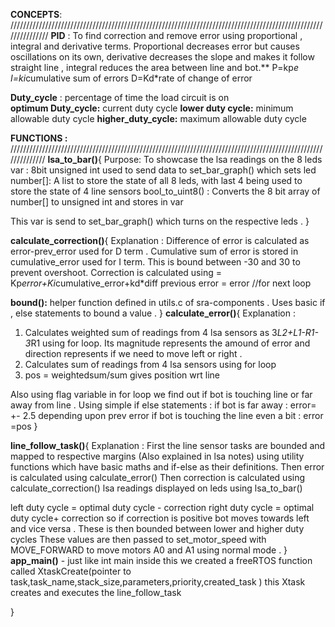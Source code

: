 **CONCEPTS**:
///////////////////////////////////////////////////////////////////////////////////////////////////////////////
**PID** : To find correction and remove error using proportional , integral and derivative terms. 
Proportional decreases error but causes oscillations on its own, derivative decreases the slope and makes 
it follow straight line  , integral reduces the area between line and bot.**
P=kp*e
I=ki*cumulative sum of errors 
D=Kd*rate of change of error 

**Duty_cycle** : percentage of time the load circuit is on  
**optimum Duty_cycle:** current duty cycle 
**lower duty cycle:** minimum allowable duty cycle 
**higher_duty_cycle:** maximum allowable duty cycle 

**FUNCTIONS :**
//////////////////////////////////////////////////////////////////////////////////////////////////////////////
**lsa_to_bar()**{
Purpose:
To showcase the lsa readings on the 8 leds 
var : 8bit unsigned int used to send data to set_bar_graph() which sets led 
number[]: A list to store the state of all 8 leds, with last 4 being used 
to store the state of 4 line sensors 
bool_to_uint8() : Converts the 8 bit array of number[] to unsigned int and stores 
in var

This var is send to set_bar_graph() which turns on the respective leds . 
}

**calculate_correction()**{
Explanation : 
Difference of error is calculated as error-prev_error used for D term .
Cumulative sum of error is stored in cumulative_error used for I term. 
This is bound between -30 and 30 to prevent overshoot.
Correction is calculated using = Kp*error+Ki*cumulative_error+kd*diff
previous error = error //for next loop 


**bound():** helper function defined in utils.c of sra-components
 . Uses basic if , else statements to bound a value . 
}
**calculate_error()**{
Explanation :
1. Calculates weighted sum of readings from 4 lsa sensors as 
3*L2+L1-R1-3*R1 using for loop. Its magnitude represents the amound of error
and direction represents if we need to move left or right .
2. Calculates sum of readings from 4 lsa sensors using for loop 
3. pos = weightedsum/sum gives position wrt line 

Also using flag variable in for loop we find out if bot is touching line 
or far away from line . 
Using simple if else statements :
if bot is far away : error= +- 2.5 depending upon prev error
if bot is touching the line even a bit : error =pos 
}

**line_follow_task()**{
Explanation : First the line sensor tasks are bounded and mapped
to respective margins (Also explained in lsa notes) using utility functions 
which have basic maths and if-else as their definitions.
Then error is calculated using calculate_error()
Then correction is calculated using calculate_correction()
lsa readings displayed on leds using lsa_to_bar()

left duty cycle = optimal duty cycle - correction 
right duty cycle = optimal duty cycle+ correction
so if correction is positive bot moves towards left and vice versa .
These is then bounded between lower and higher duty cycles 
These values are then passed to set_motor_speed with MOVE_FORWARD
to move motors A0 and A1 using normal mode . 
}
**app_main()** - just like int main 
inside this we created a freeRTOS function called 
XtaskCreate(pointer to task,task_name,stack_size,parameters,priority,created_task )
this Xtask creates and executes the line_follow_task

}
